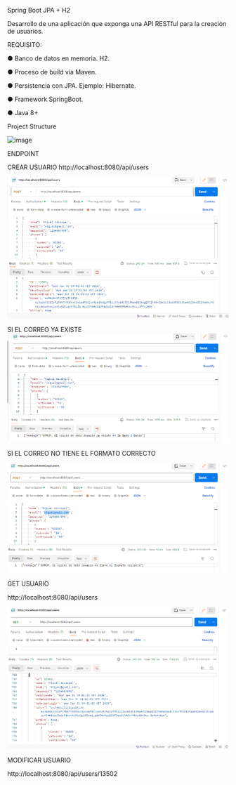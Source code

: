 Spring Boot JPA + H2

Desarrollo de una aplicación que exponga una API RESTful para la creación de usuarios.

REQUISITO:

● Banco de datos en memoria. H2.

● Proceso de build vía Maven.

● Persistencia con JPA. Ejemplo: Hibernate.

● Framework SpringBoot.

● Java 8+

Project Structure

![image](https://github.com/fhernandez204/francisco/assets/35818550/73666b89-838a-470b-98ac-34b67f488b73)

ENDPOINT

CREAR USUARIO
 http://localhost:8080/api/users

 
![image](https://github.com/fhernandez204/francisco/blob/main/createUser.png)

SI EL CORREO YA EXISTE
![image](https://github.com/fhernandez204/francisco/blob/main/createUser2.png)

SI EL CORREO NO TIENE EL FORMATO CORRECTO

![image](https://github.com/fhernandez204/francisco/blob/main/createUser3.png)


GET USUARIO

 http://localhost:8080/api/users

 ![image](https://github.com/fhernandez204/francisco/blob/main/getUsers.png)


 MODIFICAR USUARIO

 http://localhost:8080/api/users/13502

 
